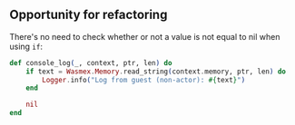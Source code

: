 ## Opportunity for refactoring

There's no need to check whether or not a value is not equal to nil when using `if`:

```elixir
def console_log(_, context, ptr, len) do
    if text = Wasmex.Memory.read_string(context.memory, ptr, len) do
        Logger.info("Log from guest (non-actor): #{text}")
    end

    nil
end

```

